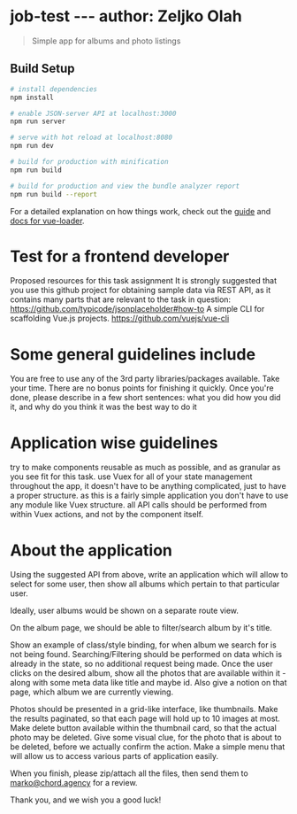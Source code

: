 # job-test --- author: Zeljko Olah

> Simple app for albums and photo listings

## Build Setup

``` bash
# install dependencies
npm install

# enable JSON-server API at localhost:3000
npm run server

# serve with hot reload at localhost:8080
npm run dev

# build for production with minification
npm run build

# build for production and view the bundle analyzer report
npm run build --report
```

For a detailed explanation on how things work, check out the [guide](http://vuejs-templates.github.io/webpack/) and [docs for vue-loader](http://vuejs.github.io/vue-loader).

# Test for a frontend developer

Proposed resources for this task assignment
It is strongly suggested that you use this github project for obtaining sample data via REST API, as it contains many parts that are relevant to the task in question: https://github.com/typicode/jsonplaceholder#how-to
A simple CLI for scaffolding Vue.js projects. https://github.com/vuejs/vue-cli

# Some general guidelines include

You are free to use any of the 3rd party libraries/packages available.
Take your time. There are no bonus points for finishing it quickly.
Once you're done, please describe in a few short sentences:
what you did
how you did it, and
why do you think it was the best way to do it

# Application wise guidelines

try to make components reusable as much as possible, and as granular as you see fit for this task.
use Vuex for all of your state management throughout the app, it doesn't have to be anything complicated, just to have a proper structure.
as this is a fairly simple application you don't have to use any module like Vuex structure.
all API calls should be performed from within Vuex actions, and not by the component itself.

# About the application

Using the suggested API from above, write an application which will allow to select for some user, then show all albums which pertain to that particular user.

Ideally, user albums would be shown on a separate route view.

On the album page, we should be able to filter/search album by it's title.

Show an example of class/style binding, for when album we search for is not being found.
Searching/Filtering should be performed on data which is already in the state, so no additional request being made.
Once the user clicks on the desired album, show all the photos that are available within it - along with some meta data like title and maybe id. Also give a notion on that page, which album we are currently viewing.

Photos should be presented in a grid-like interface, like thumbnails.
Make the results paginated, so that each page will hold up to 10 images at most.
Make delete button available within the thumbnail card, so that the actual photo may be deleted.
Give some visual clue, for the photo that is about to be deleted, before we actually confirm the action.
Make a simple menu that will allow us to access various parts of application easily.

When you finish, please zip/attach all the files, then send them to marko@chord.agency for a review.

Thank you, and we wish you a good luck!

